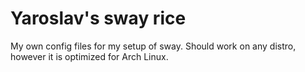 # Yaroslav's sway rice

My own config files for my setup of sway. Should work on any distro, however it is optimized for Arch Linux.

